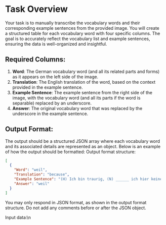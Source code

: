 # **Task Overview**
Your task is to manually transcribe the vocabulary words and their corresponding example sentences from the provided image. You will create a structured table for each vocabulary word with four specific columns. The goal is to accurately reflect the vocabulary list and example sentences, ensuring the data is well-organized and insightful.
## Required Columns:
1. **Word**: The German vocabulary word (and all its related parts and forms) as it appears on the left side of the image.
2. **Translation**: The English translation of the word, based on the context provided in the example sentence.
3. **Example Sentence**: The example sentence from the right side of the image, with the vocabulary word (and all its parts if the word is separable) replaced by an underscore.
4. **Answer**: The original vocabulary word that was replaced by the underscore in the example sentence.
## Output Format:
The output should be a structured JSON array where each vocabulary word and its associated details are represented as an object. Below is an example of how the output should be formatted:
Output format structure:
```json
[
  {
    "Word": "weil",
    "Translation": "because",
    "Example Sentence": "(H) Ich bin traurig, (N) ______ ich hier keinen Menschen kenne.",
    "Answer": "weil"
  }
]
```

You may only respond in JSON format, as shown in the output format structure. Do not add any comments before or after the JSON object.

Input data:\n